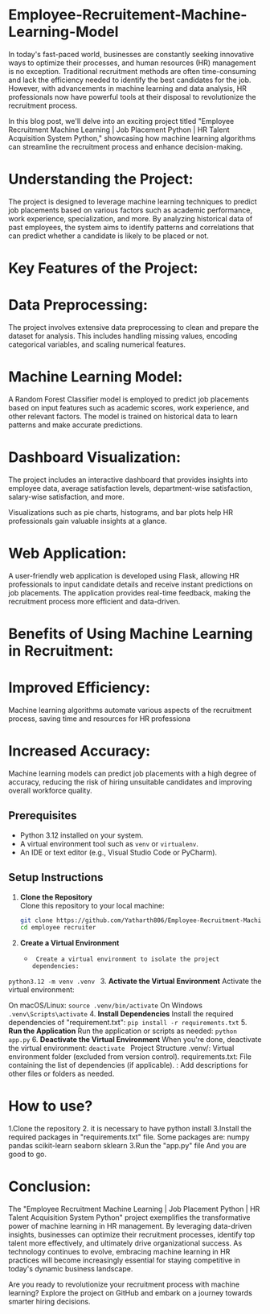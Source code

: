 
# Employee-Recruitement-Machine-Learning-Model

In today's fast-paced world, businesses are constantly seeking innovative ways to optimize their processes, and human resources (HR) management is no exception. Traditional recruitment methods are often time-consuming and lack the efficiency needed to identify the best candidates for the job. However, with advancements in machine learning and data analysis, HR professionals now have powerful tools at their disposal to revolutionize the recruitment process.

In this blog post, we'll delve into an exciting project titled "Employee Recruitment Machine Learning | Job Placement Python | HR Talent Acquisition System Python," showcasing how machine learning algorithms can streamline the recruitment process and enhance decision-making.

# Understanding the Project:
The project is designed to leverage machine learning techniques to predict job placements based on various factors such as academic performance, work experience, specialization, and more. By analyzing historical data of past employees, the system aims to identify patterns and correlations that can predict whether a candidate is likely to be placed or not.

# Key Features of the Project:

# Data Preprocessing:
The project involves extensive data preprocessing to clean and prepare the dataset for analysis. This includes handling missing values, encoding categorical variables, and scaling numerical features.
# Machine Learning Model:
A Random Forest Classifier model is employed to predict job placements based on input features such as academic scores, work experience, and other relevant factors. The model is trained on historical data to learn patterns and make accurate predictions.

# Dashboard Visualization:
The project includes an interactive dashboard that provides insights into employee data, average satisfaction levels, department-wise satisfaction, salary-wise satisfaction, and more.

Visualizations such as pie charts, histograms, and bar plots help HR professionals gain valuable insights at a glance.

# Web Application:
A user-friendly web application is developed using Flask, allowing HR professionals to input candidate details and receive instant predictions on job placements. The application provides real-time feedback, making the recruitment process more efficient and data-driven.

# Benefits of Using Machine Learning in Recruitment:
# Improved Efficiency:
Machine learning algorithms automate various aspects of the recruitment process, saving time and resources for HR professiona
# Increased Accuracy:
Machine learning models can predict job placements with a high degree of accuracy, reducing the risk of hiring unsuitable candidates and improving overall workforce quality.



## Prerequisites

- Python 3.12 installed on your system.
- A virtual environment tool such as `venv` or `virtualenv`.
- An IDE or text editor (e.g., Visual Studio Code or PyCharm).

## Setup Instructions

1. **Clone the Repository**  
   Clone this repository to your local machine:
   ```bash
   git clone https://github.com/Yatharth806/Employee-Recruitment-Machin-Learning-Model
   cd employee recruiter 
2. **Create a Virtual Environment**
   -      Create a virtual environment to isolate the project dependencies:

```python3.12 -m venv .venv ```
3. **Activate the Virtual Environment**
Activate the virtual environment:

On macOS/Linux:
``` source .venv/bin/activate ```
On Windows
``` .venv\Scripts\activate ```
4. **Install Dependencies**
Install the required dependencies of "requirement.txt":
``` pip install -r requirements.txt ```
5. **Run the Application**
Run the application or scripts as needed:
``` python app.py ```
6. **Deactivate the Virtual Environment**
When you're done, deactivate the virtual environment:
```deactivate ```
Project Structure
.venv/: Virtual environment folder (excluded from version control).
requirements.txt: File containing the list of dependencies (if applicable).
<other-files>: Add descriptions for other files or folders as needed.


# How to use?
  1.Clone the repository
  2. it is necessary to have python install
  3.Install the required packages in "requirements.txt" file.
  Some packages are:
  numpy
  pandas
  scikit-learn
  seaborn
  sklearn
  3.Run the "app.py" file And you are good to go.

# Conclusion:
The "Employee Recruitment Machine Learning | Job Placement Python | HR Talent Acquisition System Python" project exemplifies the transformative power of machine learning in HR management. By leveraging data-driven insights, businesses can optimize their recruitment processes, identify top talent more effectively, and ultimately drive organizational success. As technology continues to evolve, embracing machine learning in HR practices will become increasingly essential for staying competitive in today's dynamic business landscape.

Are you ready to revolutionize your recruitment process with machine learning? Explore the project on GitHub and embark on a journey towards smarter hiring decisions.



